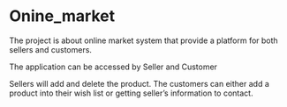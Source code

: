 # Onine_market

The project is about online market system that provide a platform for both sellers and customers. 

The application can be accessed by Seller and Customer
 
Sellers will add and delete the product. The customers can either add a product into their wish list or getting seller’s information to contact.
